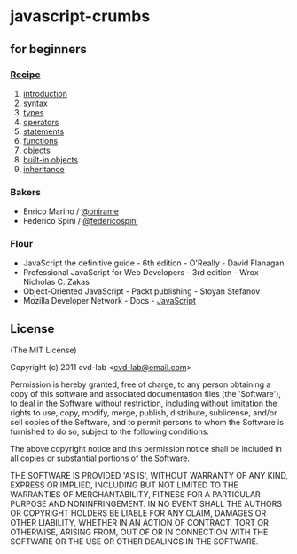 # javascript-crumbs

## for beginners

### [Recipe](https://github.com/cvd-lab/javascript-crumbs/blob/master/chapters/Readme.md)

1. [introduction](https://github.com/cvd-lab/javascript-crumbs/blob/master/chapters/introduction/Readme.md)
2. [syntax](https://github.com/cvd-lab/javascript-crumbs/blob/master/chapters/syntax/Readme.md)
3. [types](https://github.com/cvd-lab/javascript-crumbs/blob/master/chapters/types/Readme.md)
4. [operators](https://github.com/cvd-lab/javascript-crumbs/blob/master/chapters/operators/Readme.md)
5. [statements](https://github.com/cvd-lab/javascript-crumbs/blob/master/chapters/statements/Readme.md)
6. [functions](https://github.com/cvd-lab/javascript-crumbs/blob/master/chapters/functions/Readme.md)
7. [objects](https://github.com/cvd-lab/javascript-crumbs/blob/master/chapters/objects/Readme.md)
8. [built-in objects](https://github.com/cvd-lab/javascript-crumbs/blob/master/chapters/built-in/Readme.md)
9. [inheritance](https://github.com/cvd-lab/javascript-crumbs/blob/master/chapters/inheritance/Readme.md)

### Bakers

- Enrico Marino / [@onirame](https://twitter.com/#!/onirame)
- Federico Spini / [@federicospini](https://twitter.com/#!/federicospini)

### Flour

- JavaScript the definitive guide - 6th edition - O'Really - David Flanagan
- Professional JavaScript for Web Developers - 3rd edition - Wrox - Nicholas C. Zakas
- Object-Oriented JavaScript - Packt publishing - Stoyan Stefanov
- Mozilla Developer Network - Docs - [JavaScript](https://developer.mozilla.org/en/JavaScript)

## License

(The MIT License)

Copyright (c) 2011 cvd-lab &lt;cvd-lab@email.com&gt;

Permission is hereby granted, free of charge, to any person obtaining
a copy of this software and associated documentation files (the
'Software'), to deal in the Software without restriction, including
without limitation the rights to use, copy, modify, merge, publish,
distribute, sublicense, and/or sell copies of the Software, and to
permit persons to whom the Software is furnished to do so, subject to
the following conditions:

The above copyright notice and this permission notice shall be
included in all copies or substantial portions of the Software.

THE SOFTWARE IS PROVIDED 'AS IS', WITHOUT WARRANTY OF ANY KIND,
EXPRESS OR IMPLIED, INCLUDING BUT NOT LIMITED TO THE WARRANTIES OF
MERCHANTABILITY, FITNESS FOR A PARTICULAR PURPOSE AND NONINFRINGEMENT.
IN NO EVENT SHALL THE AUTHORS OR COPYRIGHT HOLDERS BE LIABLE FOR ANY
CLAIM, DAMAGES OR OTHER LIABILITY, WHETHER IN AN ACTION OF CONTRACT,
TORT OR OTHERWISE, ARISING FROM, OUT OF OR IN CONNECTION WITH THE
SOFTWARE OR THE USE OR OTHER DEALINGS IN THE SOFTWARE.